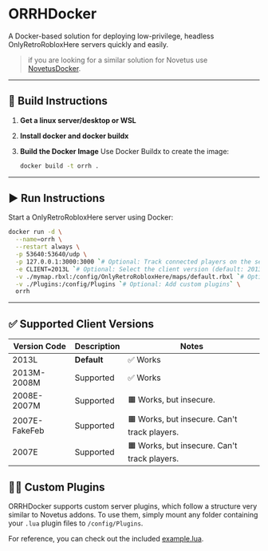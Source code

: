 # ORRHDocker

A Docker-based solution for deploying low-privilege, headless OnlyRetroRobloxHere servers quickly and easily.

> if you are looking for a similar solution for Novetus use [NovetusDocker](https://github.com/Mollomm1/NovetusDocker).

---

## 🚧 Build Instructions

1. **Get a linux server/desktop or WSL**

2. **Install docker and docker buildx**

3. **Build the Docker Image**
   Use Docker Buildx to create the image:

   ```bash
   docker build -t orrh .
   ```

---

## ▶️ Run Instructions

Start a OnlyRetroRobloxHere server using Docker:

```bash
docker run -d \
  --name=orrh \
  --restart always \
  -p 53640:53640/udp \
  -p 127.0.0.1:3000:3000 `# Optional: Track connected players on the server, it is heavely recommended to put this behind a reverse proxy.` \
  -e CLIENT=2013L `# Optional: Select the client version (default: 2013L)` \
  -v ./mymap.rbxl:/config/OnlyRetroRobloxHere/maps/default.rbxl `# Optional: Mount a custom map` \
  -v ./Plugins:/config/Plugins `# Optional: Add custom plugins` \
  orrh
```

---

## ✅ Supported Client Versions

| Version Code | Description | Notes |
| --- | --- | --- |
| 2013L | **Default** | ✅ Works |
| 2013M-2008M | Supported | ✅ Works |
| 2008E-2007M | Supported | 🟧 Works, but insecure. |
| 2007E-FakeFeb | Supported | 🟧 Works, but insecure. Can't track players. |
| 2007E | Supported | 🟧 Works, but insecure. Can't track players. |

## 👨‍💻 Custom Plugins

ORRHDocker supports custom server plugins, which follow a structure very similar to Novetus addons.
To use them, simply mount any folder containing your `.lua` plugin files to `/config/Plugins`.

For reference, you can check out the included [example.lua](https://github.com/Mollomm1/ORRHDocker/blob/main/scripts/orrh_plugins/plugins/example.lua).